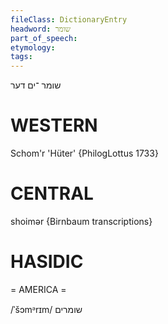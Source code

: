```yaml
---
fileClass: DictionaryEntry
headword: שומר
part_of_speech: 
etymology: 
tags: 
---
```

שומר
־ים
דער

WESTERN
========

Schom'r 'Hüter' {PhilogLottus 1733}

CENTRAL
========

shoimər {Birnbaum transcriptions}

HASIDIC
=======
= AMERICA = 

/ˈšɔmᵊrɪm/ שומרים